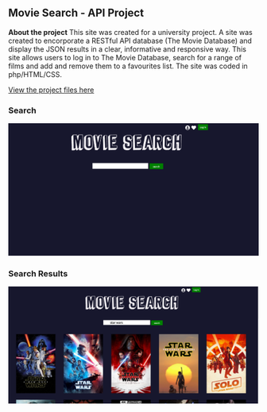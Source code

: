 ## Movie Search - API Project

**About the project** This site was created for a university project. A site was created to encorporate a RESTful API database (The Movie Database) and display the JSON results in a clear, informative and responsive way. This site allows users to log in to The Movie Database, search for a range of films and add and remove them to a favourites list. The site was coded in php/HTML/CSS.

[View the project files here](https://github.com/erotolo/moviedatabase/tree/master)

### Search 
<img src="images/moviedata.png?raw=true"/>

### Search Results
<img src="images/moviedata2.png?raw=true"/>




